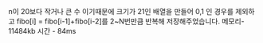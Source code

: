 n이 20보다 작거나 큰 수 이기때문에 크기가 21인 배열을 만들어 0,1 인 경우를 제외하고 fibo[i] = fibo[i-1]+fibo[i-2]를 2~N번만큼 반복해 저장해주었습니다.
메모리- 11484kb 시간 - 84ms
